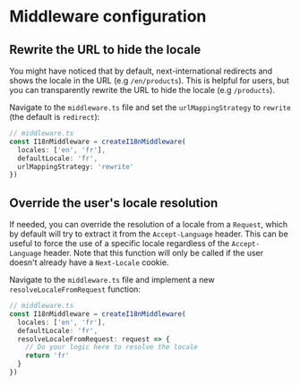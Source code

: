 # Middleware configuration

## Rewrite the URL to hide the locale

You might have noticed that by default, next-international redirects and shows the locale in the URL (e.g `/en/products`). This is helpful for users, but you can transparently rewrite the URL to hide the locale (e.g `/products`).

Navigate to the `middleware.ts` file and set the `urlMappingStrategy` to `rewrite` (the default is `redirect`):

```ts
// middleware.ts
const I18nMiddleware = createI18nMiddleware(
  locales: ['en', 'fr'],
  defaultLocale: 'fr',
  urlMappingStrategy: 'rewrite'
})
```

## Override the user's locale resolution

If needed, you can override the resolution of a locale from a `Request`, which by default will try to extract it from the `Accept-Language` header. This can be useful to force the use of a specific locale regardless of the `Accept-Language` header. Note that this function will only be called if the user doesn't already have a `Next-Locale` cookie.

Navigate to the `middleware.ts` file and implement a new `resolveLocaleFromRequest` function:

```ts
// middleware.ts
const I18nMiddleware = createI18nMiddleware(
  locales: ['en', 'fr'],
  defaultLocale: 'fr',
  resolveLocaleFromRequest: request => {
    // Do your logic here to resolve the locale
    return 'fr'
  }
})
```

